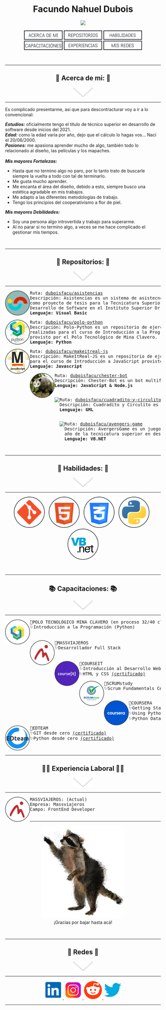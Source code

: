 <h1 align="center">Facundo Nahuel Dubois</h1>

<p align="center">
<a href="#"> <img height=150px src="README.resources/t_me.png"/></a>
</p>

<p align="center">
<a href="#yo"> <img height=30px src="README.resources/h_about.png"/></a>
<a href="#repositorios"> <img height=30px src="README.resources/h_repositorios.png"/></a>
<a href="#habilidades"> <img height=30px src="README.resources/h_habilidades.png"/></a>
<a href="#capacitaciones"> <img height=30px src="README.resources/h_capacitaciones.png"/></a>
<a href="#trabajos"> <img height=30px src="README.resources/h_experiencia.png"/></a>
<a href="#redes"> <img height=30px src="README.resources/h_redes.png"/></a>

</p>

<a id="yo"> </a>
<br>


-----------------------------------------------------------
<h2  font-size="75px" align="center">🦝 Acerca de mi: 🦝</h2>
<p align="center">
<a href="#yo"> <img height=30px src="README.resources/s_arrow.png"/></a>
</p>

-----------------------------------------------------------
Es complicado presentarme, así que para descontracturar voy a ir a lo convencional: <br>

___Estudios:___ oficialmente tengo el título de técnico superior en desarrollo de software desde inicios del 2021. <br>
___Edad:___ como la edad varía por año, dejo que el cálculo lo hagas vos... Nací el 20/06/2000. <br>
___Pasiones:___ me apasiona aprender mucho de algo, también todo lo relacionado al diseño, las películas y los mapaches. <br>
<br>
___Mis mayores Fortalezas:___ <br>
- Hasta que no termino algo no paro, por lo tanto trato de buscarle siempre la vuelta a todo con tal de terminarlo.
- Me gusta mucho aprender.
- Me encanta el área del diseño, debido a esto, siempre busco una estética agradable en mis trabajos.
- Me adapto a las diferentes metodologías de trabajo.
- Tengo los principios del cooperativismo a flor de piel. 

___Mis mayores Debilidades:___ <br>
- Soy una persona algo introvertida y trabajo para superarme.
- Al no parar si no termino algo, a veces se me hace complicado el gestionar mis tiempos.


<a id="repositorios"> </a>
<br>


-----------------------------------------------------------
<h2 id="repositorios" font-size="75px" align="center">📁 Repositorios: 📁</h2>
<p align="center">
<a href="#repositorios"> <img height=30px src="README.resources/s_arrow.png"/></a>
</p>

-----------------------------------------------------------
<a href="https://github.com/duboisfacu/asistencias">
<img align="left" height=80px src="README.resources/r_asis.png"/>
</a>
<pre>
Ruta: <a href="https://github.com/duboisfacu/asistencias">duboisfacu/asistencias</a>
Descripción: Asistencias es un sistema de asistecncias desarrollado 
como proyecto de tesis para la Tecnicatura Superior en 
Desarrollo de Software en el Instituto Superior Dr. Carlos María Carena.
<strong>Lenguaje: Visual Basic</strong>
</pre>
<a href="https://github.com/duboisfacu/polo-python">
<img align="left" height=80px src="README.resources/r_polo.png"/>
</a>
<pre>
Ruta: <a href="https://github.com/duboisfacu/polo-python">duboisfacu/polo-python</a>
Descripción: Polo-Python es un repositorio de ejercicios y actividades 
realizadas para el curso de Introducción a la Programación con Python 
provisto por el Polo Tecnológico de Mina Clavero.
<strong>Lenguaje: Python</strong>
</pre>

<a href="https://github.com/duboisfacu/makeitreal-js">
<img align="left" height=80px src="README.resources/r_mir_js.png"/>
</a>
<pre>
Ruta: <a href="https://github.com/duboisfacu/makeitreal-js">duboisfacu/makeitreal-js</a>
Descripción: MakeItReal-JS es un repositorio de ejercicios realizadas 
para el curso de Introducción a JavaScript provisto por Make It Real.
<strong>Lenguaje: Javascript</strong>
</pre>

<a href="https://github.com/duboisfacu/chester-bot">
<img align="left" height=80px src="README.resources/r_chester.png"/>
</a>
<pre>
Ruta: <a href="https://github.com/duboisfacu/chester-bot">duboisfacu/chester-bot</a>
Descripción: Chester-Bot es un bot multifuncional para la plataforma Discord. 
<strong>Lenguaje: JavaScript & Node.js</strong>
‎
</pre>
<a href="https://github.com/duboisfacu/cuadradito-y-circulito">
<img align="left" height=80px src="README.resources/r_cyc.png"/>
</a>
<pre>
Ruta: <a href="https://github.com/duboisfacu/cuadradito-y-circulito">duboisfacu/cuadradito-y-circulito</a>
Descripción: Cuadradito y Circulito es un juego desarrollado en GameMaker Studio 2.
<strong>Lenguaje: GML</strong>
‎
</pre>

</pre>
<a href="https://github.com/duboisfacu/avengers-game">
<img align="left" height=80px src="README.resources/r_avengers.png"/>
</a>
<pre>
Ruta: <a href="https://github.com/duboisfacu/avengers-game">duboisfacu/avengers-game</a>
Descripción: AvergersGame es un juego desarrollado en VB.NET en segundo 
año de la tecnicatura superior en desarrollo de software.
<strong>Lenguaje: VB.NET</strong>
</pre>

<a id="habilidads"> </a>
<br>



-----------------------------------------------------------
<h2 id="habilidades" font-size="75px" align="center">🧰 Habilidades: 🧰</h2>
<p align="center">
<a href="#habilidades"> <img height=30px src="README.resources/s_arrow.png"/></a>
</p>

-----------------------------------------------------------

<p align="center">
<img height=100px src="README.resources/sk_git.png"/>
<img height=5px src="README.resources/transparent.png"/>
<img height=100px src="README.resources/sk_html.png"/>
<img height=5px src="README.resources/transparent.png"/>
<img height=100px src="README.resources/sk_css.png"/>
<img height=5px src="README.resources/transparent.png"/>
<img height=100px src="README.resources/sk_py.png"/>
<img height=5px src="README.resources/transparent.png"/>
<img height=100px src="README.resources/sk_vb.png"/>
</p>

<a id="capacitaciones"> </a>
<br>

-----------------------------------------------------------

<h2 font-size="75px" align="center">📚 Capacitaciones: 📚</h2>

<p align="center">
<a href="#capacitaciones"> <img height=30px src="README.resources/s_arrow.png"/></a>
</p>

-----------------------------------------------------------

<a href="https://minaclavero.polotecnologico.ar/">
<img align="left" height=80px src="README.resources/i_polo.png"/>
</a>

<pre>
🌟POLO TECNOLÓGICO MINA CLAVERO (en proceso 32/40 clases)
✨Introducción a la Programación (Python) 
ㅤ
</pre>

<a href="https://massviajeros.com/">
<img align="left" height=80px src="README.resources/i_mass.png"/>
</a>

<pre>
🌟MASSVIAJEROS
✨Desarrollador Full Stack 
ㅤ
</pre>
 
<a href="https://courseit.io/">
<img align="left" height=80px src="README.resources/i_courseit.png"/>
</a>
 
<pre>
🌟COURSEIT
✨Introducción al Desarrollo Web <a href="README.resources/certificados/Courseit - Introducción al Desarrollo Web.pdf">(certificado)</a>
✨HTML y CSS <a href="README.resources/certificados/Courseit - HTML y CSS.pdf">(certificado)</a>
</pre>
 
<a href="https://www.scrumstudy.com/">
<img align="left" height=80px src="README.resources/i_scrum.png"/>
</a>

<pre>
🌟SCRUMstudy
✨Scrum Fundamentals Certified (SFC™) <a href="README.resources/certificados/SCRUMstudy - Scrum Fundamentals Cerified.pdf">(certificado)</a>

</pre>
 
<a href="https://www.coursera.org/">
<img align="left" height=80px src="README.resources/i_coursera.png"/>
</a>
 
<pre>
🌟COURSERA
✨Getting Started with Python <a href="README.resources/certificados/Coursera - Phyton From Everybody.pdf">(certificado)</a>
✨Using Python to Access Web Data <a href="README.resources/certificados/Coursera - Phyton From Everybody 3.pdf">(certificado)</a>
✨Python Data Structures <a href="README.resources/certificados/Coursera - Phyton From Everybody 2.pdf">(certificado)</a>
</pre>
 
<a href="https://ed.team/">
<img align="left" height=80px src="README.resources/i_edteam.png"/>
</a>
 
<pre>
🌟EDTEAM
✨GIT desde cero <a href="README.resources/certificados/Edteam - GIT desde cero .pdf">(certificado)</a>
✨Python desde cero <a href="README.resources/certificados/Edteam - Python desde cero.pdf">(certificado)</a>
</pre>

<a id="trabajos"> </a>
<br>

-----------------------------------------------------------
<h2 font-size="75px" align="center">👨‍💻 Experiencia Laboral 👨‍💻</h2>

<p align="center">
<a href="#trabajos"> <img height=30px src="README.resources/s_arrow.png"/></a>
</p>

-----------------------------------------------------------
<img align="left" height=80px src="README.resources/i_mass.png"/>

<pre>
MASSVIAJEROS: (Actual)
Empresa: Massviajeros 
Campo: FrontEnd Developer

</pre>

-----------------------------------------------------------
<p align="center">
<a id="mapache" href="https://user-images.githubusercontent.com/66006741/123548950-5bea7100-d73d-11eb-8275-2b3dfb192c94.png"> <img height=300px src="README.resources/g_raccoon.gif"/></a>
<br>
¡Gracias por bajar hasta acá!
</p>
 
<a id="redes"></a> 
<br>


-----------------------------------------------------------


<h2 align="center">📱 Redes 📱</h2>
 
 <p align="center">
<a  href="#redes"> <img height=30px src="README.resources/s_arrow.png"/></a>
</p>

 -----------------------------------------------------------
 

<center>
<p id="redes" align="center">
<a href="https://www.linkedin.com/in/duboisfacu/" target="_blank">
  <img src="README.resources/lkn.png" height=60px>
</a>
<a href="https://www.instagram.com/duboisfacu/" target="_blank">
  <img src="README.resources/ig.png" height=60px>
</a>
<a href="https://www.reddit.com/user/duboisfacu" target="_blank">
<img src="README.resources/rddt.png" height=60px>
</a>
<a href="https://twitter.com/duboisfacu" target="_blank">
<img src="README.resources/twt.png" height=60px>
</a>
  </p>
</center>

 -----------------------------------------------------------
